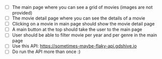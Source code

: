 -   [ ] The main page where you can see a grid of movies (images are not provided)
-   [ ] The movie detail page where you can see the details of a movie
-   [ ] Clicking on a movie in main page should show the movie detail page
-   [ ] A main button at the top should take the user to the main page
-   [ ] User should be able to filter movie per year and per genre in the main page
-   [ ] Use this API: https://sometimes-maybe-flaky-api.gdshive.io
-   [ ] Do run the API more than once :)
